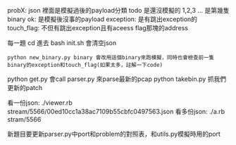 probX:
    json 裡面是模擬過後的payload分類
        todo 是還沒模擬的
        1,2,3 ... 是第幾隻binary
            ok: 是模擬後沒事的payload
            exception: 是有跳出exception的
            touch_flag: 不但有跳出exception且有aceess flag那塊的address


每一題 cd 進去 bash init.sh 會清空json
```
python new_binary.py binary 會改用這個binary來跑模擬，同時也會檢查前一隻binary的exception和touch_flag(如果太多，註解一下code)
```
python get.py 會call parser.py 來parse最新的pcap
python takebin.py 抓我們更新的patch

看一份json: ./viewer.rb stream/5566/00ed10cc1a38ac7109b55cbfc0497563.json
看多份json: ./a.rb stram/5566

新題目要更新parser.py中port和problem的對照表，和utils.py模擬時用的port
